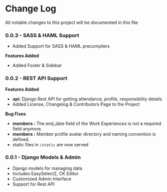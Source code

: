 # Change Log
All notable changes to this project will be documented in this file.

### 0.0.3 - SASS & HAML Support
* Added Support for SASS & HAML precompilers

**Features Added**
* Added Footer & Sidebar

### 0.0.2 - REST API Support
**Features Added**
* **api:** Django Rest API for getting attendance, profile, responsibility details
* Added License, Changelog & Contributors Page to the Project

**Bug Fixes**
*  **members :** The end_date field of the Work Experiences is not a required field anymore.
*  **members :** Member profile avatar directory and naming convention is defined.  
*  static files in `/static` are now served

### 0.0.1 - Django Models & Admin
* Django models for managing data
* Includes EasySelect2, CK Editor
* Customized Admin Interface
* Support for Rest API